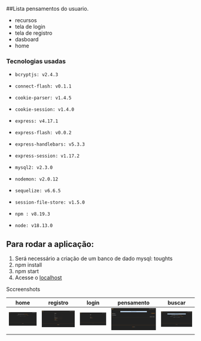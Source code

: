 ##Lista pensamentos  do usuario.
-  recursos
-  tela de login 
-  tela de registro 
-  dasboard
-  home

###  Tecnologias usadas
-     bcryptjs: v2.4.3
-     connect-flash: v0.1.1
-     cookie-parser: v1.4.5
-     cookie-session: v1.4.0
-     express: v4.17.1
-     express-flash: v0.0.2
-     express-handlebars: v5.3.3
-     express-session: v1.17.2
-     mysql2: v2.3.0
-     nodemon: v2.0.12
-     sequelize: v6.6.5
-     session-file-store: v1.5.0
-     npm : v8.19.3
-     node: v18.13.0

## Para rodar a aplicação:
1.  Será necessário a criação de um banco de dado mysql: toughts
2.   npm install
3.  npm start
4.  Acesse o [localhost](http://localhost:3000 "localhost")


Sccreenshots

|  home |registro   |login   |pensamento   |buscar   |
| ------------ | ------------ | ------------ | ------------ | ------------ |
| ![home](https://raw.githubusercontent.com/JorgeMeireles95/Gaac/main/uploads/home.png "home")  |  ![registro](https://raw.githubusercontent.com/JorgeMeireles95/Gaac/main/uploads/registro.png "registro") | ![login](https://raw.githubusercontent.com/JorgeMeireles95/Gaac/main/uploads/login.png "login")  | ![pensamento](https://raw.githubusercontent.com/JorgeMeireles95/Gaac/main/uploads/pensamentos.png "pensamento")  |  ![buscar](https://raw.githubusercontent.com/JorgeMeireles95/Gaac/main/uploads/busca.png "buscar") |
|   |   |   |   |   | |

